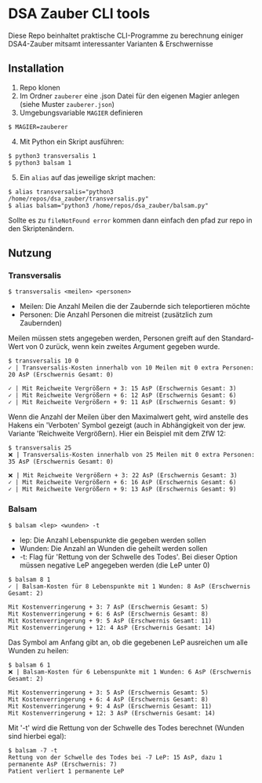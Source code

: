 # DSA Zauber CLI tools

Diese Repo beinhaltet praktische CLI-Programme zu berechnung einiger DSA4-Zauber mitsamt interessanter Varianten & Erschwernisse

## Installation

1. Repo klonen
2. Im Ordner `zauberer` eine .json Datei für den eigenen Magier anlegen (siehe Muster `zauberer.json`)
3. Umgebungsvariable `MAGIER` definieren
```console
$ MAGIER=zauberer
```
4. Mit Python ein Skript ausführen:
```console
$ python3 transversalis 1
$ python3 balsam 1
```
5. Ein `alias` auf das jeweilige skript machen:
```console
$ alias transversalis="python3 /home/repos/dsa_zauber/transversalis.py"
$ alias balsam="python3 /home/repos/dsa_zauber/balsam.py"
```
Sollte es zu `fileNotFound error` kommen dann einfach den pfad zur repo in den Skriptenändern.

## Nutzung

### Transversalis

```console
$ transversalis <meilen> <personen>
```
* Meilen: Die Anzahl Meilen die der Zaubernde sich teleportieren möchte
* Personen: Die Anzahl Personen die mitreist (zusätzlich zum Zaubernden)

Meilen müssen stets angegeben werden, Personen greift auf den Standard-Wert von 0 zurück, wenn kein zweites Argument gegeben wurde.

```console
$ transversalis 10 0
✓ | Transversalis-Kosten innerhalb von 10 Meilen mit 0 extra Personen: 20 AsP (Erschwernis Gesamt: 0)

✓ | Mit Reichweite Vergrößern + 3: 15 AsP (Erschwernis Gesamt: 3)
✓ | Mit Reichweite Vergrößern + 6: 12 AsP (Erschwernis Gesamt: 6)
✓ | Mit Reichweite Vergrößern + 9: 11 AsP (Erschwernis Gesamt: 9)
```

Wenn die Anzahl der Meilen über den Maximalwert geht, wird anstelle des Hakens ein 'Verboten' Symbol gezeigt (auch in Abhängigkeit von der jew. Variante 'Reichweite Vergrößern).
Hier ein Beispiel mit dem ZfW 12:

```console
$ transversalis 25
❌ | Transversalis-Kosten innerhalb von 25 Meilen mit 0 extra Personen: 35 AsP (Erschwernis Gesamt: 0)

❌ | Mit Reichweite Vergrößern + 3: 22 AsP (Erschwernis Gesamt: 3)
✓ | Mit Reichweite Vergrößern + 6: 16 AsP (Erschwernis Gesamt: 6)
✓ | Mit Reichweite Vergrößern + 9: 13 AsP (Erschwernis Gesamt: 9)
```

### Balsam

```console
$ balsam <lep> <wunden> -t
```
* lep: Die Anzahl Lebenspunkte die gegeben werden sollen
* Wunden: Die Anzahl an Wunden die geheilt werden sollen
* -t: Flag für 'Rettung von der Schwelle des Todes'. Bei dieser Option müssen negative LeP angegeben werden (die LeP unter 0)

```console
$ balsam 8 1
✓ | Balsam-Kosten für 8 Lebenspunkte mit 1 Wunden: 8 AsP (Erschwernis Gesamt: 2)

Mit Kostenverringerung + 3: 7 AsP (Erschwernis Gesamt: 5)
Mit Kostenverringerung + 6: 6 AsP (Erschwernis Gesamt: 8)
Mit Kostenverringerung + 9: 5 AsP (Erschwernis Gesamt: 11)
Mit Kostenverringerung + 12: 4 AsP (Erschwernis Gesamt: 14)
```

Das Symbol am Anfang gibt an, ob die gegebenen LeP ausreichen um alle Wunden zu heilen:

```console
$ balsam 6 1
❌ | Balsam-Kosten für 6 Lebenspunkte mit 1 Wunden: 6 AsP (Erschwernis Gesamt: 2)

Mit Kostenverringerung + 3: 5 AsP (Erschwernis Gesamt: 5)
Mit Kostenverringerung + 6: 4 AsP (Erschwernis Gesamt: 8)
Mit Kostenverringerung + 9: 4 AsP (Erschwernis Gesamt: 11)
Mit Kostenverringerung + 12: 3 AsP (Erschwernis Gesamt: 14)
```

Mit '-t' wird die Rettung von der Schwelle des Todes berechnet (Wunden sind hierbei egal):

```console
$ balsam -7 -t
Rettung von der Schwelle des Todes bei -7 LeP: 15 AsP, dazu 1 permanente AsP (Erschwernis: 7)
Patient verliert 1 permanente LeP
```




